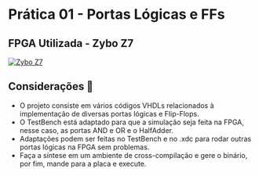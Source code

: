 # Prática 01 - Portas Lógicas e FFs

## FPGA Utilizada - Zybo Z7 
[![Zybo Z7](https://img.shields.io/badge/Zybo_Z7-00FF00?style=for-the-badge&logo=xilinx&logoColor=white)](https://digilent.com/reference/programmable-logic/zybo-z7/start)

## Considerações 📝

- O projeto consiste em vários códigos VHDLs relacionados à implementação de diversas portas lógicas e Flip-Flops.
- O TestBench está adaptado para que a simulação seja feita na FPGA, nesse caso, as portas AND e OR e o HalfAdder.
- Adaptações podem ser feitas no TestBench e no .xdc para rodar outras portas lógicas na FPGA sem problemas.
- Faça a síntese em um ambiente de cross-compilação e gere o binário, por fim, mande para a placa e execute.

